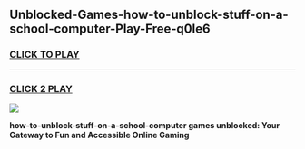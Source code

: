 
## Unblocked-Games-how-to-unblock-stuff-on-a-school-computer-Play-Free-q0le6
<h3>
<a href="https://premium76.site?title=how-to-unblock-stuff-on-a-school-computer&ref=21A">CLICK TO PLAY</a></h3>
<hr>

<h3>
<a href="https://premium76.site?title=how-to-unblock-stuff-on-a-school-computer&ref=21A">CLICK 2 PLAY</a>
  
</h3>

<a href="https://premium76.site?title=how-to-unblock-stuff-on-a-school-computer&ref=21A"><img src="https://clearcache.store/games.png"></a>


**how-to-unblock-stuff-on-a-school-computer games unblocked: Your Gateway to Fun and Accessible Online Gaming**
